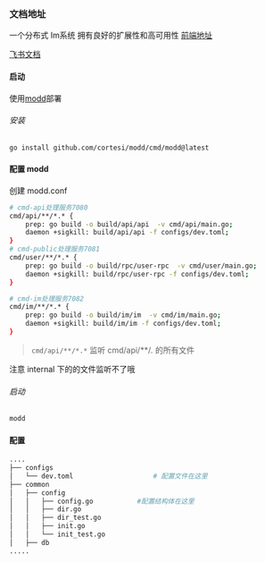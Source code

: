 
### 文档地址
一个分布式 Im系统 拥有良好的扩展性和高可用性
[前端地址](https://github.com/xu756/imlogicapp)

[飞书文档](https://s1zt69w7hzv.feishu.cn/wiki/space/7240272377303629826?ccm_open_type=lark_wiki_spaceLink&open_tab_from=wiki_home?_blank)

#### 启动
使用[modd](https://github.com/cortesi/modd?_blank)部署
###### 安装
```bash
go install github.com/cortesi/modd/cmd/modd@latest
```
#### 配置 modd
创建 modd.conf
```bash
# cmd-api处理服务7080  
cmd/api/**/*.* {  
	prep: go build -o build/api/api  -v cmd/api/main.go;
	daemon +sigkill: build/api/api -f configs/dev.toml;
}
# cmd-public处理服务7081
cmd/user/**/*.* {
    prep: go build -o build/rpc/user-rpc  -v cmd/user/main.go;
    daemon +sigkill: build/rpc/user-rpc -f configs/dev.toml;
}

# cmd-im处理服务7082
cmd/im/**/*.* {
	prep: go build -o build/im/im  -v cmd/im/main.go;
	daemon +sigkill: build/im/im -f configs/dev.toml;
}
```
> `cmd/api/**/*.*` 监听 cmd/api/**/*.* 的所有文件

注意 internal 下的的文件监听不了哦
###### 启动
```bash
modd
```
#### 配置
```bash
....
├── configs
│   └── dev.toml					# 配置文件在这里
├── common	
│   ├── config
│   │   ├── config.go			#配置结构体在这里
│   │   ├── dir.go
│   │   ├── dir_test.go
│   │   ├── init.go
│   │   └── init_test.go
│   ├── db
.....
```
